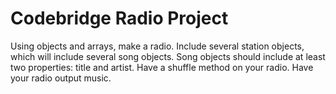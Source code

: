 # Codebridge Radio Project

Using objects and arrays, make a radio. Include several station objects, which will include several song objects. Song objects should include at least two properties: title and artist.
Have a shuffle method on your radio.
Have your radio output music.

